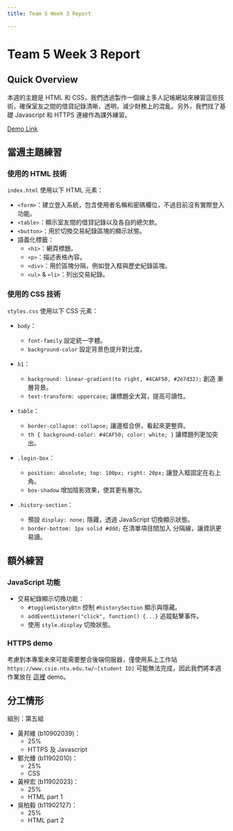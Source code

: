 ```yaml
---
title: Team 5 Week 3 Report

---
```


# Team 5 Week 3 Report

## Quick Overview
本週的主題是 HTML 和 CSS，我們透過製作一個線上多人記帳網站來練習這些技術，確保室友之間的借貸記錄清晰、透明，減少財務上的混亂。另外，我們找了基礎 Javascript 和 HTTPS 連線作為課外練習。

[Demo Link](https://hsinchu-huang-147.tplinkdns.com:12345/week03)

## 當週主題練習

### 使用的 HTML 技術
`index.html` 使用以下 HTML 元素：
- `<form>`：建立登入系統，包含使用者名稱和密碼欄位，不過目前沒有實際登入功能。
- `<table>`：顯示室友間的借貸記錄以及各自的總欠款。
- `<button>`：用於切換交易紀錄區塊的顯示狀態。
- 語義化標籤：
  - `<h1>`：網頁標題。
  - `<p>`：描述表格內容。
  - `<div>`：用於區塊分隔，例如登入框與歷史紀錄區塊。
  - `<ul>` & `<li>`：列出交易紀錄。

### 使用的 CSS 技術
`styles.css` 使用以下 CSS 元素：
- `body`：
  - `font-family` 設定統一字體。
  - `background-color` 設定背景色提升對比度。
  
- `h1`：
  - `background: linear-gradient(to right, #4CAF50, #2e7d32);` 創造 漸層背景。
  - `text-transform: uppercase;` 讓標題全大寫，提高可讀性。
  
- `table`：
  - `border-collapse: collapse;` 讓邊框合併，看起來更整齊。
  - `th { background-color: #4CAF50; color: white; }` 讓標題列更加突出。

- `.login-box`：
  - `position: absolute; top: 100px; right: 20px;` 讓登入框固定在右上角。
  - `box-shadow` 增加陰影效果，使其更有層次。

- `.history-section`：
  - 預設 `display: none;` 隱藏，透過 JavaScript 切換顯示狀態。
  - `border-bottom: 1px solid #ddd;` 在清單項目間加入 分隔線，讓資訊更易讀。

## 額外練習

### JavaScript 功能
- 交易紀錄顯示切換功能：
  - `#toggleHistoryBtn` 控制 `#historySection` 顯示與隱藏。
  - `addEventListener("click", function() {...}` 追蹤點擊事件。
  - 使用 `style.display` 切換狀態。

### HTTPS demo
考慮到本專案未來可能需要整合後端伺服器，僅使用系上工作站 `https://www.csie.ntu.edu.tw/~[student ID]` 可能無法完成，因此我們將本週作業放在 [這裡](https://hsinchu-huang-147.tplinkdns.com:12345) demo。

## 分工情形
組別：第五組
- 黃邦維 (b10902039)：
    - 25%
    - HTTPS 及 Javascript
- 鄭允臻 (b11902010)：
    - 25%
    - CSS
- 黃梓宏 (b11902023)：
    - 25%
    - HTML part 1
- 吳柏毅 (b11902127)：
    - 25%
    - HTML part 2